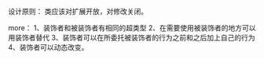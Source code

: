 设计原则：
类应该对扩展开放，对修改关闭。


more：
1、装饰者和被装饰者有相同的超类型
2、在需要使用被装饰者的地方可以用装饰者替代
3、装饰者可以在所委托被装饰者的行为之前和之后加上自己的行为
4、装饰者可以动态改变。
